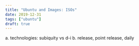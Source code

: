 ```yaml
---
title: "Ubuntu and Images: ISOs"
date: 2019-12-31
tags: ["ubuntu"]
draft: true
---
```


a. technologies: subiquity vs d-i
b. release, point release, daily
